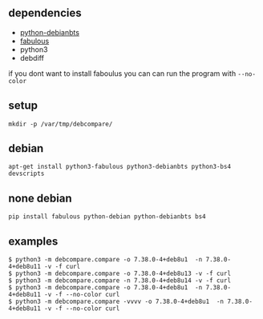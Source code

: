 ## dependencies
  - [python-debianbts](https://github.com/venthur/python-debianbts)
  - [fabulous](https://pypi.org/project/fabulous/)
  - python3
  - debdiff

if you dont want to install faboulus you can can run the program with `--no-color`

## setup

`mkdir -p /var/tmp/debcompare/`

## debian
`apt-get install python3-fabulous python3-debianbts python3-bs4 devscripts`

## none debian
`pip install fabulous python-debian python-debianbts bs4`

## examples
```
$ python3 -m debcompare.compare -o 7.38.0-4+deb8u1  -n 7.38.0-4+deb8u11 -v -f curl
$ python3 -m debcompare.compare -o 7.38.0-4+deb8u13 -v -f curl
$ python3 -m debcompare.compare -n 7.38.0-4+deb8u14 -v -f curl
$ python3 -m debcompare.compare -o 7.38.0-4+deb8u1  -n 7.38.0-4+deb8u11 -v -f --no-color curl
$ python3 -m debcompare.compare -vvvv -o 7.38.0-4+deb8u1  -n 7.38.0-4+deb8u11 -v -f --no-color curl
```
